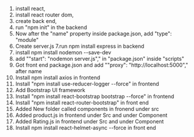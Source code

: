 1. install react,
2. install react router dom,
3. create back end,
4. run "npm init" in the backend
5. Now after the "name" property inside package.json, add "type": "module"
6. Create server.js
   7.run npm install express in backend
7. install npm install nodemon --save-dev
8. add ""start": "nodemon server.js"," in "package.json" inside "scripts"
9. Got front end package.json and add ""proxy": "http://localhost:5000"," after name
10. Install npm install axios in frontend
11. Install "npm install use-reducer-logger --force" in frontend
12. Add Bootstrap UI framework
13. Install "npm install react-bootstrap bootstrap --force" in frontend
14. Install "npm install react-router-bootstrap" in front end
15. Added New folder called components in fronend under src
16. Added product.js in frontend under Src and under Component
17. Added Rating.js in frontend under Src and under Component
18. Install npm install react-helmet-async --force in front end
